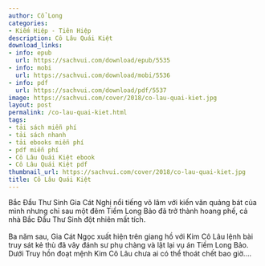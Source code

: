 ```yaml
---
author: Cổ Long
categories:
- Kiếm Hiệp - Tiên Hiệp
description: Cô Lâu Quái Kiệt
download_links:
- info: epub
  url: https://sachvui.com/download/epub/5535
- info: mobi
  url: https://sachvui.com/download/mobi/5536
- info: pdf
  url: https://sachvui.com/download/pdf/5537
image: https://sachvui.com/cover/2018/co-lau-quai-kiet.jpg
layout: post
permalink: /co-lau-quai-kiet.html
tags:
- tải sách miễn phí
- tải sách nhanh
- tải ebooks miễn phí
- pdf miễn phí
- Cô Lâu Quái Kiệt ebook
- Cô Lâu Quái Kiệt pdf
thumbnail_url: https://sachvui.com/cover/2018/co-lau-quai-kiet.jpg
title: Cô Lâu Quái Kiệt
---
```


 <div class="item-desc text-justify"> <p>Bắc Ðẩu Thư Sinh Gia Cát Nghị nổi tiếng võ lâm với kiến văn quảng bát của mình nhưng chỉ sau một đêm Tiềm Long Bảo đã trở thành hoang phế, cả nhà Bắc Ðẩu Thư Sinh đột nhiên mất tích.<br><br>Ba năm sau, Gia Cát Ngọc xuất hiện trên giang hồ với Kim Cô Lâu lệnh bài truy sát kẻ thù đã vây đánh sư phụ chàng và lật lại vụ án Tiềm Long Bảo. Dưới Truy hồn đoạt mệnh Kim Cô Lâu chưa ai có thể thoát chết bao giờ....</p> </div>